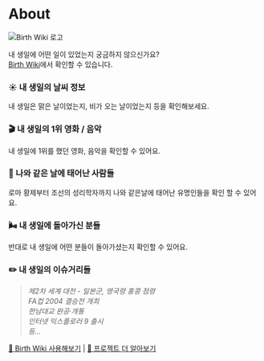 # About

![Birth Wiki 로고](https://user-images.githubusercontent.com/8604840/116270940-85793180-a7ba-11eb-8339-3cf603b82e99.png)

내 생일에 어떤 일이 있었는지 궁금하지 않으신가요?  
[Birth Wiki](https://birthwiki.space)에서 확인할 수 있습니다.

### ☀️ 내 생일의 날씨 정보

내 생일은 맑은 날이었는지, 비가 오는 날이었는지 등을 확인해보세요.

### 🎬️ 내 생일의 1위 영화 / 음악

내 생일에 1위를 했던 영화, 음악을 확인할 수 있어요.

### 🎂 나와 같은 날에 태어난 사람들

로마 황제부터 조선의 성리학자까지 나와 같은날에 태어난 유명인들을 확인 할 수 있어요.

### 🌬️ 내 생일에 돌아가신 분들

반대로 내 생일에 어떤 분들이 돌아가셨는지 확인할 수 있어요.

### ✏️ 내 생일의 이슈거리들

> _제2차 세계 대전 - 일본군, 영국령 홍콩 점령_  
> _FA컵 2004 결승전 개최_  
> _한남대교 완공·개통_  
> _인터넷 익스플로러 9 출시_  
> _등..._

[🔗 Birth Wiki 사용해보기](https://birthwiki.space) | [🔗 프로젝트 더 알아보기](https://bit.ly/3voSkdW)
